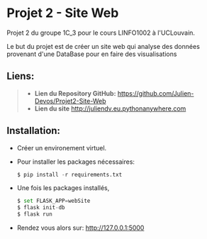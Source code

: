 # Projet 2 - Site Web

Projet 2 du groupe 1C_3 pour le cours LINFO1002 à l'UCLouvain.

Le but du projet est de créer un site web qui analyse des
données provenant d'une DataBase pour en faire des visualisations

## Liens:

> - **Lien du Repository GitHub:** <https://github.com/Julien-Devos/Projet2-Site-Web>
> - **Lien du site** <http://juliendv.eu.pythonanywhere.com>

## Installation:

  - Créer un environement virtuel.

  - Pour installer les packages nécessaires:

    ```python
    $ pip install -r requirements.txt
    ```

  - Une fois les packages installés,
  
    ```python
    $ set FLASK_APP=webSite
    $ flask init-db
    $ flask run
    ```
    
  - Rendez vous alors sur: <http://127.0.0.1:5000>
